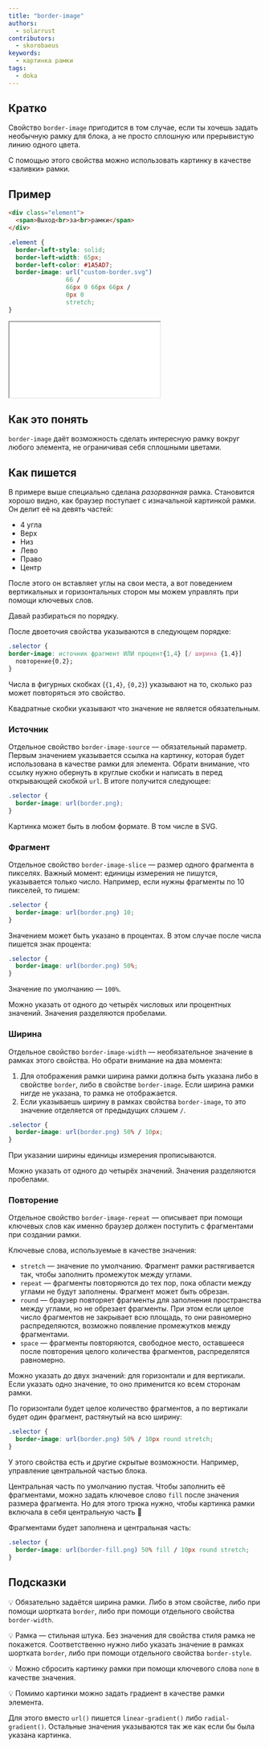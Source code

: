 ```yaml
---
title: "border-image"
authors:
  - solarrust
contributors:
  - skorobaeus
keywords:
  - картинка рамки
tags:
  - doka
---
```


## Кратко

Свойство `border-image` пригодится в том случае, если ты хочешь задать необычную рамку для блока, а не просто сплошную или прерывистую линию одного цвета.

С помощью этого свойства можно использовать картинку в качестве «заливки» рамки.

## Пример

```html
<div class="element">
  <span>Выход<br>за<br>рамки</span>
</div>
```

```css
.element {
  border-left-style: solid;
  border-left-width: 65px;
  border-left-color: #1A5AD7;
  border-image: url("custom-border.svg")
                66 /
                66px 0 66px 66px /
                0px 0
                stretch;
}
```

<iframe title="Картинка в качестве рамки слева" src="demos/border-image.html"></iframe>

## Как это понять

`border-image` даёт возможность сделать интересную рамку вокруг любого элемента, не ограничивая себя сплошными цветами.

## Как пишется

В примере выше специально сделана *разорванная* рамка. Становится хорошо видно, как браузер поступает с изначальной картинкой рамки. Он делит её на девять частей:

- 4 угла
- Верх
- Низ
- Лево
- Право
- Центр

После этого он вставляет углы на свои места, а вот поведением вертикальных и горизонтальных сторон мы можем управлять при помощи ключевых слов.

Давай разбираться по порядку.

После двоеточия свойства указываются в следующем порядке:

```css
.selector {
border-image: источник фрагмент ИЛИ процент{1,4} [/ ширина {1,4}]
  повторение{0,2};
}
```

Числа в фигурных скобках (`{1,4}`, `{0,2}`) указывают на то, сколько раз может повторяться это свойство.

Квадратные скобки указывают что значение не является обязательным.

### Источник

Отдельное свойство `border-image-source` — обязательный параметр. Первым значением указывается ссылка на картинку, которая будет использована в качестве рамки для элемента. Обрати внимание, что ссылку нужно обернуть в круглые скобки и написать в перед открывающей скобкой `url`. В итоге получится следующее:

```css
.selector {
  border-image: url(border.png);
}
```

Картинка может быть в любом формате. В том числе в SVG.

### Фрагмент

Отдельное свойство `border-image-slice` — размер одного фрагмента в пикселях. Важный момент: единицы измерения не пишутся, указывается только число. Например, если нужны фрагменты по 10 пикселей, то пишем:

```css
.selector {
  border-image: url(border.png) 10;
}
```

Значением может быть указано в процентах. В этом случае после числа пишется знак процента:

```css
.selector {
  border-image: url(border.png) 50%;
}
```

Значение по умолчанию — `100%`.

Можно указать от одного до четырёх числовых или процентных значений. Значения разделяются пробелами.

### Ширина

Отдельное свойство `border-image-width` — необязательное значение в рамках этого свойства. Но обрати внимание на два момента:

1. Для отображения рамки ширина рамки должна быть указана либо в свойстве `border`, либо в свойстве `border-image`. Если ширина рамки нигде не указана, то рамка не отображается.
2. Если указываешь ширину в рамках свойства `border-image`, то это значение отделяется от предыдущих слэшем `/`.

```css
.selector {
  border-image: url(border.png) 50% / 10px;
}
```

При указании ширины единицы измерения прописываются.

Можно указать от одного до четырёх значений. Значения разделяются пробелами.

### Повторение

Отдельное свойство `border-image-repeat` — описывает при помощи ключевых слов как именно браузер должен поступить с фрагментами при создании рамки.

Ключевые слова, используемые в качестве значения:

- `stretch` — значение по умолчанию. Фрагмент рамки растягивается так, чтобы заполнить промежуток между углами.
- `repeat` — фрагменты повторяются до тех пор, пока области между углами не будут заполнены. Фрагмент может быть обрезан.
- `round` — браузер повторяет фрагменты для заполнения пространства между углами, но не обрезает фрагменты. При этом если целое число фрагментов не закрывает всю площадь, то они равномерно распределяются, возможно появление промежутков между фрагментами.
- `space` — фрагменты повторяются, свободное место, оставшееся после повторения целого количества фрагментов, распределятся равномерно.

Можно указать до двух значений: для горизонтали и для вертикали. Если указать одно значение, то оно применится ко всем сторонам рамки.

По горизонтали будет целое количество фрагментов, а по вертикали будет один фрагмент, растянутый на всю ширину:

```css
.selector {
  border-image: url(border.png) 50% / 10px round stretch;
}
```

У этого свойства есть и другие скрытые возможности. Например, управление центральной частью блока.

Центральная часть по умолчанию пустая. Чтобы заполнить её фрагментами, можно задать ключевое слово `fill` после значения размера фрагмента. Но для этого трюка нужно, чтобы картинка рамки включала в себя центральную часть 🔮

Фрагментами будет заполнена и центральная часть:

```css
.selector {
  border-image: url(border-fill.png) 50% fill / 10px round stretch;
}
```

## Подсказки

💡 Обязательно задаётся ширина рамки. Либо в этом свойстве, либо при помощи шортката `border`, либо при помощи отдельного свойства `border-width`.

💡 Рамка — стильная штука. Без значения для свойства стиля рамка не покажется. Соответственно нужно либо указать значение в рамках шортката `border`, либо при помощи отдельного свойства `border-style`.

💡 Можно сбросить картинку рамки при помощи ключевого слова `none` в качестве значения.

💡 Помимо картинки можно задать градиент в качестве рамки элемента.

Для этого вместо `url()` пишется `linear-gradient()` либо `radial-gradient()`. Остальные значения указываются так же как если бы была указана картинка.

